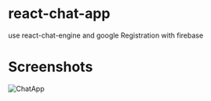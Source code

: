# react-chat-app
use react-chat-engine and google Registration with firebase


# Screenshots
![ChatApp](https://user-images.githubusercontent.com/110059221/199240270-7ddbb733-06a6-4318-80b6-79564664bd43.png)
